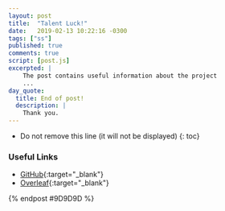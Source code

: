 ```yaml
---
layout: post
title:  "Talent Luck!"
date:   2019-02-13 10:22:16 -0300
tags: ["ss"]
published: true
comments: true
script: [post.js]
excerpted: |
    The post contains useful information about the project
    ...
day_quote:
  title: End of post!
  description: |
    Thank you.
---
```



* Do not remove this line (it will not be displayed)
{: toc}

<!--[Emoji Syntax](https://www.webpagefx.com/tools/emoji-cheat-sheet/){:target="_blank"}-->

### Useful Links


- [GitHub](https://github.com/sumitram/ss-talent-luck){:target="_blank"}
- [Overleaf](https://www.overleaf.com/project/5d1b270010b2bd04ada9e622){:target="_blank"}





{% endpost #9D9D9D %}
